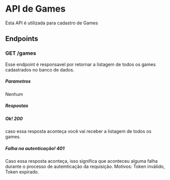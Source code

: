 # API de Games
  Esta API é utilizada para cadastro de Games

## Endpoints
### GET /games
Esse endpoint é responsavel por retornar a listagem de todos os games cadastrados no banco de dados.
##### Parametros
Nenhum
##### Respostas
##### Ok! 200
caso essa resposta aconteça você vai receber a listagem de todos os games.
##### Falha na autenticação! 401
Caso essa resposta aconteça, isso significa que aconteceu alguma falha durante o processo de autemticação da requisição. Motivos: Token inválido, Token expirado.

